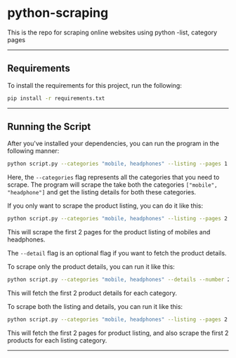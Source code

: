 # python-scraping

This is the repo for scraping online websites using python -list, category pages

**********

## Requirements

To install the requirements for this project, run the following:

```bash
pip install -r requirements.txt
```

************

## Running the Script

After you've installed your dependencies, you can run the program in the following manner:

```bash
python script.py --categories "mobile, headphones" --listing --pages 1 --detail --number 2
```

Here, the `--categories` flag represents all the categories that you need to scrape. The program will scrape the take both the categories `["mobile", "headphone"]` and get the listing details for both these categories.

If you only want to scrape the product listing, you can do it like this:

```bash
python script.py --categories "mobile, headphones" --listing --pages 2
```

This will scrape the first 2 pages for the product listing of mobiles and headphones.

The `--detail` flag is an optional flag if you want to fetch the product details.

To scrape only the product details, you can run it like this:

```bash
python script.py --categories "mobile, headphones" --details --number 2
```

This will fetch the first 2 product details for each category.

To scrape both the listing and details, you can run it like this:

```bash
python script.py --categories "mobile, headphones" --listing --pages 2 --detail --number 2
```

This will fetch the first 2 pages for product listing, and also scrape the first 2 products for each listing category.

***********